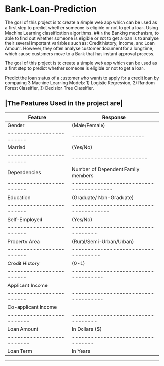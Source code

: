 # Bank-Loan-Prediction
The goal of this project is to create a simple web app which can be used as a first step to predict whether someone is eligible or not to get a loan. Using Machine Learning classification algorithms.
##In the Banking mechanism, to able to find out whether someone is eligible or not to get a loan is to analyse
 their several important variables such as: Credit history, Income, and Loan Amount. However, they often 
analyse customer document for a long time, which cause customers move to a Bank that has instant approval 
process. 

The goal of this project is to create a simple web app which can be used as a first step to predict whether
 someone is eligible or not to get a loan.

Predict the loan status of a customer who wants to apply for a credit loan by comparing 
3 Machine Learning Models: 1) Logistic Regression, 2) Random Forest Classifier, 3) Decision Tree Classifier.

|The Features Used in the project are|
---------------------------------------------------
|Feature                |     Response     |
------------------------ |--------------------------
|Gender                 |     (Male/Female)|
------------------------|-----------------------
|Married                |   (Yes/No)      |
------------------------|------------------------
| Dependencies          |   Number of Dependent Family members|
------------------------| ---------------------------------------
| Education             |  (Graduate/ Non-Graduate)|
------------------------| --------------------------------------
| Self-Employed         | (Yes/No)     |
------------------------| ----------------------------------
| Property Area         | (Rural/Semi-Urban/Urban)|
------------------------| -----------------------------------
| Credit History        |     (0-1)     |
------------------------| ------------------------------------
| Applicant Income                                    |      
------------------------| ------------------------------------
| Co-applicant Income                                |
-------------------------| ----------------------------------
| Loan Amount            |            In Dollars ($)|
-------------------------| ---------------------------------
| Loan Term              |    In Years           |
----------------------------------------------------------
